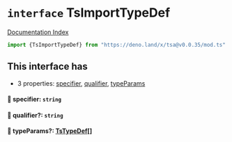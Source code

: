# `interface` TsImportTypeDef

[Documentation Index](../README.md)

```ts
import {TsImportTypeDef} from "https://deno.land/x/tsa@v0.0.35/mod.ts"
```

## This interface has

- 3 properties:
[specifier](#-specifier-string),
[qualifier](#-qualifier-string),
[typeParams](#-typeparams-tstypedef)


#### 📄 specifier: `string`



#### 📄 qualifier?: `string`



#### 📄 typeParams?: [TsTypeDef](../type.TsTypeDef/README.md)\[]



